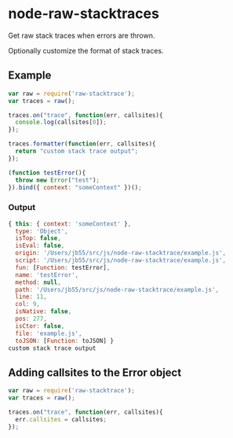 
# node-raw-stacktraces

Get raw stack traces when errors are thrown.

Optionally customize the format of stack traces.

## Example

```js
var raw = require('raw-stacktrace');
var traces = raw();

traces.on("trace", function(err, callsites){
  console.log(callsites[0]);
});

traces.formatter(function(err, callsites){
  return "custom stack trace output";
});

(function testError(){ 
  throw new Error("test");
}).bind({ context: "someContext" })();
```

### Output

```js
{ this: { context: 'someContext' },
  type: 'Object',
  isTop: false,
  isEval: false,
  origin: '/Users/jb55/src/js/node-raw-stacktrace/example.js',
  script: '/Users/jb55/src/js/node-raw-stacktrace/example.js',
  fun: [Function: testError],
  name: 'testError',
  method: null,
  path: '/Users/jb55/src/js/node-raw-stacktrace/example.js',
  line: 11,
  col: 9,
  isNative: false,
  pos: 277,
  isCtor: false,
  file: 'example.js',
  toJSON: [Function: toJSON] }
custom stack trace output
```

## Adding callsites to the Error object

```js
var raw = require('raw-stacktrace');
var traces = raw();

traces.on("trace", function(err, callsites){
  err.callsites = callsites;
});
```


